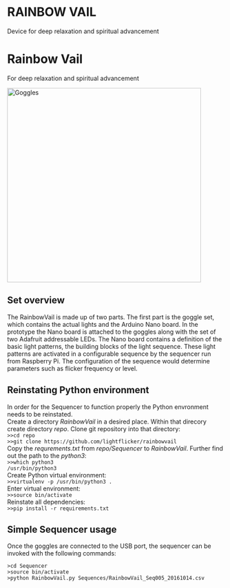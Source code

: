 <h1>RAINBOW VAIL</h1>
<p>Device for deep relaxation and spiritual advancement</p>
</ul>
<h1>Rainbow Vail</h1>
<p><bold>For deep relaxation and spiritual advancement</bold></p>
<img src="Docs/Pictures/logo.png" alt="Goggles" width="450"> 
</br>
<h2>Set overview</h2>
<p>The RainbowVail is made up of two parts. The first part is the goggle set,
  which contains the actual lights and the Arduino Nano board. In the prototype
  the Nano board is attached to the goggles along with the set of two Adafruit
  addressable LEDs. The Nano board contains a definition of the basic light patterns,
  the building blocks of the light sequence. These light patterns are activated in
  a configurable sequence by the sequencer run from Raspberry Pi.
  The configuration of the sequence would determine parameters such as flicker
  frequency or level.</p>
<h2>Reinstating Python environment</h2>
In order for the Sequencer to function properly the Python envronment needs to be reinstated.</br>
Create a directory <i>RainbowVail</i> in a desired place. Within that direcory create directory <i>repo</i>. Clone git repository into that directory:</br>
<code>>>cd repo</code></br>
<code>>>git clone https://github.com/lightflicker/rainbowvail</code></br>
Copy the <i>requrements.txt</i> from <i>repo/Sequencer</i> to <i>RainbowVail</i>.
Further find out the path to the <i>python3</i>:</br>
<code>>>which python3</code></br>
<code>/usr/bin/python3</code></br>
Create Python virtual environment:</br>
<code>>>virtualenv -p /usr/bin/python3 .</code></br>
Enter virtual environment:</br>
<code>>>source bin/activate</code></br>
Reinstate all dependencies:</br>
<code>>>pip install -r requirements.txt</code>
</br>
<h2>Simple Sequencer usage</h2>
<p>Once the goggles are connected to the USB port, the sequencer can be invoked with
  the following commands:</p>
<code>>cd Sequencer</code></br>
<code>>source bin/activate</code></br>
<code>>python RainbowVail.py Sequences/RainbowVail_Seq005_20161014.csv</code></br>
